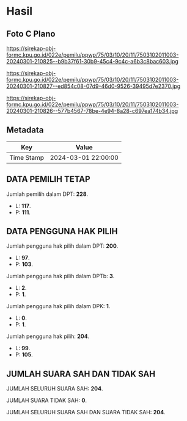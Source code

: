 # Hasil

## Foto C Plano

https://sirekap-obj-formc.kpu.go.id/022e/pemilu/ppwp/75/03/10/20/11/7503102011003-20240301-210825--b9b37f61-30b9-45c4-9c4c-a6b3c8bac603.jpg

https://sirekap-obj-formc.kpu.go.id/022e/pemilu/ppwp/75/03/10/20/11/7503102011003-20240301-210827--ed854c08-07d9-46d0-9526-39495d7e2370.jpg

https://sirekap-obj-formc.kpu.go.id/022e/pemilu/ppwp/75/03/10/20/11/7503102011003-20240301-210826--577b4567-78be-4e94-8a28-c697ea174b34.jpg


## Metadata

| Key        | Value               |
| ---------- | ------------------- |
| Time Stamp | 2024-03-01 22:00:00 |


## DATA PEMILIH TETAP

Jumlah pemilih dalam DPT: **228**.
 * L: **117**.
 * P: **111**.

## DATA PENGGUNA HAK PILIH

Jumlah pengguna hak pilih dalam DPT: **200**.
 * L: **97**.
 * P: **103**.

Jumlah pengguna hak pilih dalam DPTb: **3**.
 * L: **2**.
 * P: **1**.

Jumlah pengguna hak pilih dalam DPK: **1**.
 * L: **0**.
 * P: **1**.

Jumlah pengguna hak pilih: **204**.
 * L: **99**.
 * P: **105**.

## JUMLAH SUARA SAH DAN TIDAK SAH

JUMLAH SELURUH SUARA SAH: **204**.

JUMLAH SUARA TIDAK SAH: **0**.

JUMLAH SELURUH SUARA SAH DAN SUARA TIDAK SAH: **204**.


